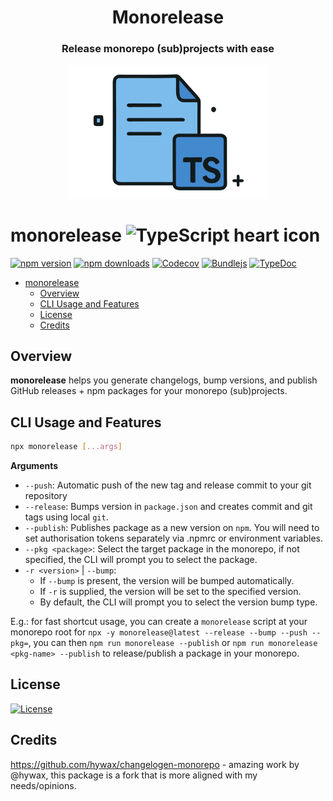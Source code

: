 <div align="center">

<h1>Monorelease</h1>

<h3>Release monorepo (sub)projects with ease</h3>
<img src="./branding.svg" alt="Project's branding image" width="320"/>

</div>

# monorelease ![TypeScript heart icon](https://img.shields.io/badge/♡-%23007ACC.svg?logo=typescript&logoColor=white)

[![npm version][npm-version-src]][npm-version-href]
[![npm downloads][npm-downloads-src]][npm-downloads-href]
[![Codecov][codecov-src]][codecov-href]
[![Bundlejs][bundlejs-src]][bundlejs-href]
[![TypeDoc][TypeDoc-src]][TypeDoc-href]

* [monorelease ](#monorelease-)
  * [Overview](#overview)
  * [CLI Usage and Features](#cli-usage-and-features)
  * [License](#license)
  * [Credits](#credits)

## Overview

**monorelease** helps you generate changelogs, bump versions, and publish GitHub releases + npm packages for your monorepo (sub)projects.

## CLI Usage and Features

```bash
npx monorelease [...args]
```

**Arguments**

- `--push`: Automatic push of the new tag and release commit to your git repository
- `--release`: Bumps version in `package.json` and creates commit and git tags using local `git`.
- `--publish`: Publishes package as a new version on `npm`. You will need to set authorisation tokens separately via .npmrc or environment variables.
- `--pkg <package>`: Select the target package in the monorepo, if not specified, the CLI will prompt you to select the package.
- `-r <version>` | `--bump`:
  - If `--bump` is present, the version will be bumped automatically.
  - If `-r` is supplied, the version will be set to the specified version.
  - By default, the CLI will prompt you to select the version bump type.

E.g.: for fast shortcut usage, you can create a `monorelease` script at your monorepo root for `npx -y monorelease@latest --release --bump --push --pkg=`, you can then `npm run monorelease --publish` or `npm run monorelease <pkg-name> --publish` to release/publish a package in your monorepo.

## License

[![License][license-src]][license-href]

## Credits

https://github.com/hywax/changelogen-monorepo - amazing work by @hywax, this package is a fork that is more aligned with my needs/opinions.

<!-- Badges -->

[npm-version-src]: https://img.shields.io/npm/v/monorelease?labelColor=18181B&color=F0DB4F
[npm-version-href]: https://npmjs.com/package/monorelease
[npm-downloads-src]: https://img.shields.io/npm/dm/monorelease?labelColor=18181B&color=F0DB4F
[npm-downloads-href]: https://npmjs.com/package/monorelease
[codecov-src]: https://img.shields.io/codecov/c/gh/namesmt/monorelease/main?labelColor=18181B&color=F0DB4F
[codecov-href]: https://codecov.io/gh/namesmt/monorelease
[license-src]: https://img.shields.io/github/license/namesmt/monorelease.svg?labelColor=18181B&color=F0DB4F
[license-href]: https://github.com/namesmt/monorelease/blob/main/LICENSE
[bundlejs-src]: https://img.shields.io/bundlejs/size/monorelease?labelColor=18181B&color=F0DB4F
[bundlejs-href]: https://bundlejs.com/?q=monorelease
[jsDocs-src]: https://img.shields.io/badge/Check_out-jsDocs.io---?labelColor=18181B&color=F0DB4F
[jsDocs-href]: https://www.jsdocs.io/package/monorelease
[TypeDoc-src]: https://img.shields.io/badge/Check_out-TypeDoc---?labelColor=18181B&color=F0DB4F
[TypeDoc-href]: https://namesmt.github.io/monorelease/
